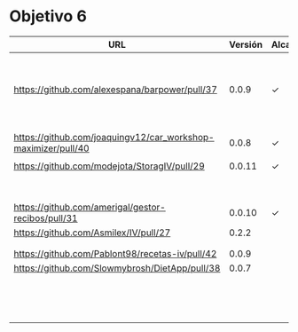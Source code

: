# Objetivo 6

| URL                                                           | Versión | Alcanzado |
|---------------------------------------------------------------|---------|-----------|
| <!-- Enlace de noise-kngdm -->                                |         |           |
| <!-- Enlace de Esturillo98 -->                                |         |           |
| <!-- Enlace de LuisArostegui -->                              |         |           |
| <!-- Enlace de Paszser -->                                    |         |           |
| <!-- Enlace de Mapachana -->                                  |         |           |
| <!-- Enlace de eantoniocalo18 -->                             |         |           |
| <!-- Enlace de NachoCarher -->                                |         |           |
| <!-- Enlace de C L A -->                                      |         |           |
| <!-- Enlace de Balrrach -->                                   |         |           |
| https://github.com/alexespana/barpower/pull/37                | 0.0.9   |   ✓       |
| <!-- Enlace de Javierexmar -->                                |         |           |
| <!-- Enlace de MarinoFajardo -->                              |         |           |
| <!-- Enlace de danifm1321 -->                                 |         |           |
| <!-- Enlace de josevilchez247 -->                             |         |           |
| <!-- Enlace de arguellesm -->                                 |         |           |
| <!-- Enlace de DFolchA -->                                    |         |           |
| <!-- Enlace de JaimeGM96 -->                                  |         |           |
| <!-- Enlace de agr8 -->                                       |         |           |
| <!-- Enlace de Olasergiolas -->                               |         |           |
| <!-- Enlace de lentes4k -->                                   |         |           |
| https://github.com/joaquingv12/car_workshop-maximizer/pull/40 | 0.0.8   |  ✓        |
| <!-- Enlace de gomares -->                                    |         |           |
| https://github.com/modejota/StoragIV/pull/29                  | 0.0.11  | ✓         |
| <!-- Enlace de argelion14 -->                                 |         |           |
| <!-- Enlace de juanmihdz -->                                  |         |           |
| <!-- Enlace de venrra -->                                     |         |           |
| <!-- Enlace de Antobio17 -->                                  |         |           |
| <!-- Enlace de manujurado1 -->                                |         |           |
| <!-- Enlace de migueorg -->                                   |         |           |
| <!-- Enlace de jesusmarzor -->                                |         |           |
| <!-- Enlace de francisco3207 -->                              |         |           |
| https://github.com/amerigal/gestor-recibos/pull/31            | 0.0.10  | ✓         |
| https://github.com/Asmilex/IV/pull/27                         | 0.2.2   |           |
| <!-- Enlace de ismaelmontesinos -->                           |         |           |
| <!-- Enlace de morevi -->                                     |         |           |
| https://github.com/Pablont98/recetas-iv/pull/42               | 0.0.9   |           |
| https://github.com/Slowmybrosh/DietApp/pull/38                | 0.0.7   |           |
| <!-- Enlace de sorozcov -->                                   |         |           |
| <!-- Enlace de jlortega00 -->                                 |         |           |
| <!-- Enlace de Xileon310 -->                                  |         |           |
| <!-- Enlace de Parka015 -->                                   |         |           |
| <!-- Enlace de edusegrich -->                                 |         |           |
| <!-- Enlace de LuisSS20 -->                                   |         |           |
| <!-- Enlace de juanfran00 -->                                 |         |           |
| <!-- Enlace de Albertotc99 -->                                |         |           |
| <!-- Enlace de aleveji -->                                    |         |           |
| <!-- Enlace de paula1999 -->                                  |         |           |
| <!-- Enlace de xCyal -->                                      |         |           |
| <!-- Enlace de vlljuan99 -->                                  |         |           |
| <!-- Enlace de JAntonioVR -->                                 |         |           |
| <!-- Enlace de pablozafra97 -->                               |         |           |
